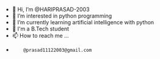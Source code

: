 - 👋 Hi, I’m @HARIPRASAD-2003
- 👀 I’m interested in python programming
- 🌱 I’m currently learning artificial intelligence with python
- 💞️ I'm a B.Tech student
- 📫 How to reach me ...
-         @prasad11122003@gmail.com

<!---
HARIPRASAD-2003/HARIPRASAD-2003 is a ✨ special ✨ repository because its `README.md` (this file) appears on your GitHub profile.
You can click the Preview link to take a look at your changes.
--->
